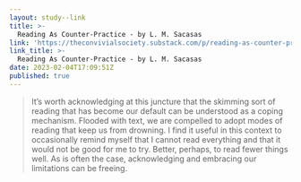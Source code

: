 ```yaml
---
layout: study--link
title: >-
  Reading As Counter-Practice - by L. M. Sacasas
link: 'https://theconvivialsociety.substack.com/p/reading-as-counter-practice'
link_title: >-
  Reading As Counter-Practice - by L. M. Sacasas
date: 2023-02-04T17:09:51Z
published: true
---
```

> It’s worth acknowledging at this juncture that the skimming sort of reading that has become our default can be understood as a coping mechanism. Flooded with text, we are compelled to adopt modes of reading that keep us from drowning. I find it useful in this context to occasionally remind myself that I cannot read everything and that it would not be good for me to try. Better, perhaps, to read fewer things well. As is often the case, acknowledging and embracing our limitations can be freeing.
